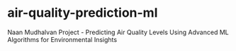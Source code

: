 # air-quality-prediction-ml
Naan Mudhalvan Project - Predicting Air Quality Levels Using Advanced ML Algorithms for Environmental Insights
